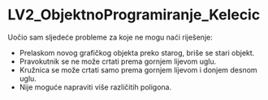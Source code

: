 # LV2_ObjektnoProgramiranje_Kelecic

Uočio sam sljedeće probleme za koje ne mogu naći riješenje:
-	Prelaskom novog grafičkog objekta preko starog, briše se stari objekt.
-	Pravokutnik se ne može crtati prema gornjem lijevom uglu.
-	Kružnica se može crtati samo prema gornjem lijevom i donjem desnom uglu.
-	Nije moguće napraviti više različitih poligona.

